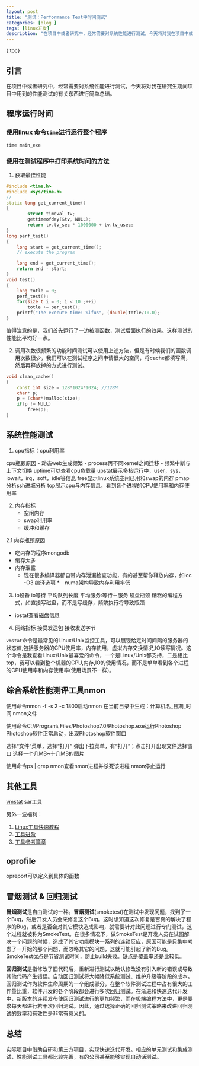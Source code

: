 ```yaml
---
layout: post
title: "测试：Performance Test中时间测试"
categories: [blog ]
tags: [linux开发]
description: "在项目中或者研究中，经常需要对系统性能进行测试，今天将对我在项目中或者研究中用到的性能测试的有关东西进行总结"
---
```


{:toc}

## 引言
在项目中或者研究中，经常需要对系统性能进行测试，今天将对我在研究生期间项目中用到的性能测试的有关东西进行简单总结。

## 程序运行时间

### 使用linux 命令`time`进行运行整个程序

`time main_exe`

### 使用在测试程序中打印系统时间的方法

1. 获取最佳性能

```cpp
#include <time.h>
#include <sys/time.h>
//
static long get_current_time()
{
        struct timeval tv;
        gettimeofday(&tv, NULL);
        return tv.tv_sec * 1000000 + tv.tv_usec;
}
long perf_test()
{
    long start = get_current_time();
    // execute the program

    long end = get_current_time();
    return end - start;
}
void test()
{
    long totle = 0;
    perf_test();
    for(size_t i = 0; i < 10 ;++i)
        totle += per_test();
    printf("The execute time: %lfus", (double)totle/10.0);
}
```
值得注意的是，我们首先运行了一边被测函数，测试后面执行的效果。这样测试的性能比平均好一点。

2. 调用次数很频繁的功能时间测试可以使用上述方法，但是有时候我们的函数调用次数很少，我们可以在测试程序之间申请很大的空间，将cache都填写满，然后再释放掉的方式进行测试。

```cpp
void clean_cache()
{
    const int size = 128*1024*1024; //128M
    char* p;
    p = (char*)malloc(size);
    if(p != NULL)
        free(p);
}
```

## 系统性能测试

1. cpu指标：cpu利用率
    
cpu瓶颈原因
    - 动态web生成频繁
    - process再不同kernel之间迁移
    - 频繁中断与上下文切换
uptime可以查看cpu负载量
upstat展示多核运行中，user，sys，iowait，irq，soft，idle等信息
free显示linux系统空闲已用和swap的内存
pmap分析ssh进城分析
top展示cpu与内存信息，看到各个进程的CPU使用率和内存使用率

2. 内存指标
    - 空闲内存
    - swap利用率
    - 缓冲和缓存
    
2.1 内存瓶颈原因
* 吃内存的程序mongodb
* 缓存太多
* 内存泄露
    - 现在很多编译器都自带内存泄漏检查功能，有的甚至帮你释放内存，如icc -O3 编译选项
*　numa架构导致内存利用率低

3. io设备
    io等待
    平均队列长度
    平均服务:等待＋服务
磁盘瓶颈
糟糕的编程方式，如直接写磁盘，而不是写缓存，频繁执行将导致瓶颈
* iostat查看磁盘信息

4. 网络指标
    接受发送包
    接收发送字节

`vmstat`命令是最常见的Linux/Unix监控工具，可以展现给定时间间隔的服务器的状态值,包括服务器的CPU使用率，内存使用，虚拟内存交换情况,IO读写情况。这个命令是我查看Linux/Unix最喜爱的命令，一个是Linux/Unix都支持，二是相比top，我可以看到整个机器的CPU,内存,IO的使用情况，而不是单单看到各个进程的CPU使用率和内存使用率(使用场景不一样)。

## 综合系统性能测评工具nmon

使用命令nmon -f -s 2 -c 1800启动nmon
在当前目录中生成：计算机名_日期_时间.nmon文件

使用命令C://Program\ Files/Photoshop7.0/Photoshop.exe运行Photoshop
Photoshop软件正常启动，出现Photoshop软件窗口

选择“文件”菜单，选择“打开”
弹出下拉菜单，有“打开”；点击打开出现文件选择窗口
选择一个几MB~十几MB的图片

使用命令ps | grep nmon查看nmon进程并杀死该进程
nmon停止运行

## 其他工具

[vmstat](http://www.cnblogs.com/ggjucheng/archive/2012/01/05/2312625.html)
sar工具

另外一波福利：
1. [Linux工具快速教程](http://linuxtools-rst.readthedocs.io/zh_CN/latest/)
2. [工具进阶](http://linuxtools-rst.readthedocs.io/zh_CN/latest/)
3. [工具参考篇章](http://linuxtools-rst.readthedocs.io/zh_CN/latest/tool/index.html)

## oprofile
opreport可以定义到具体的函数

## 冒烟测试 & 回归测试

**冒烟测试**是自由测试的一种。**冒烟测试**(smoketest)在测试中发现问题，找到了一个Bug，然后开发人员会来修复这个Bug。这时想知道这次修复是否真的解决了程序的Bug，或者是否会对其它模块造成影响，就需要针对此问题进行专门测试，这个过程就被称为SmokeTest。在很多情况下，做SmokeTest是开发人员在试图解决一个问题的时候，造成了其它功能模块一系列的连锁反应，原因可能是只集中考虑了一开始的那个问题，而忽略其它的问题，这就可能引起了新的Bug。SmokeTest优点是节省测试时间，防止build失败。缺点是覆盖率还是比较低。

**回归测试**是指修改了旧代码后，重新进行测试以确认修改没有引入新的错误或导致其他代码产生错误。自动回归测试将大幅降低系统测试、维护升级等阶段的成本。回归测试作为软件生命周期的一个组成部分，在整个软件测试过程中占有很大的工作量比重，软件开发的各个阶段都会进行多次回归测试。在渐进和快速迭代开发中，新版本的连续发布使回归测试进行的更加频繁，而在极端编程方法中，更是要求每天都进行若干次回归测试。因此，通过选择正确的回归测试策略来改进回归测试的效率和有效性是非常有意义的。

## 总结
实际项目中借助自研和第三方项目，实现快速迭代开发。相应的单元测试和集成测试，性能测试工具都比较完善，有的公司甚至能够实现自动话测试。